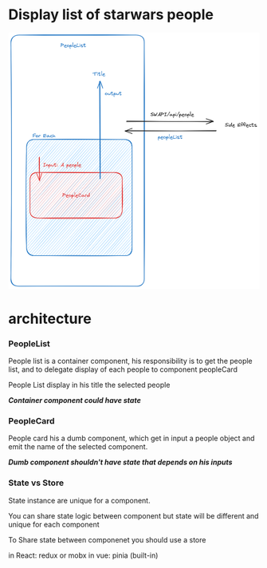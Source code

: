 # Display list of starwars people

![archi](./05-archi-front-starwars.png)

# architecture

### PeopleList

People list is a container component, his responsibility is to get the people list, and to delegate display of each people to component peopleCard

People List display in his title the selected people

**_Container component could have state_**

### PeopleCard

People card his a dumb component, which get in input a people object and emit the name of the selected component.

**_Dumb component shouldn't have state that depends on his inputs_**

### State vs Store

State instance are unique for a component.

You can share state logic between component but state will be different and unique for each component

To Share state between componenet you should use a store

in React: redux or mobx
in vue: pinia (built-in)
